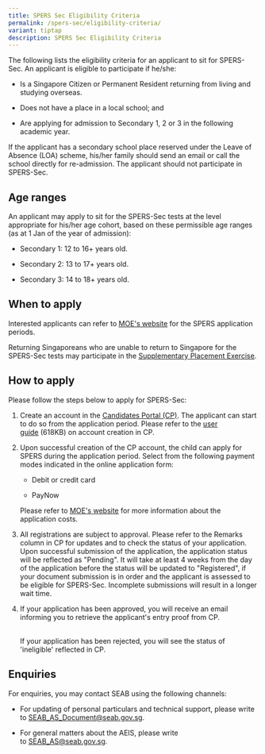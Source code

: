 ```yaml
---
title: SPERS Sec Eligibility Criteria
permalink: /spers-sec/eligibility-criteria/
variant: tiptap
description: SPERS Sec Eligibility Criteria
---
```

<p>The following lists the eligibility criteria for an applicant to sit for
SPERS-Sec. An applicant is eligible to participate if he/she:</p>
<ul data-tight="true" class="tight">
<li>
<p>Is a Singapore Citizen or Permanent Resident returning from living and
studying overseas.</p>
</li>
<li>
<p>Does not have a place in a local school; and</p>
</li>
<li>
<p>Are applying for admission to Secondary 1, 2 or 3 in the following academic
year.</p>
</li>
</ul>
<p>If the applicant has a secondary school place reserved under the Leave
of Absence (LOA) scheme, his/her family should send an email or call the
school directly for re-admission. The applicant should not participate
in SPERS-Sec.</p>
<h2><strong>Age ranges</strong></h2>
<p>An applicant may apply to sit for the SPERS-Sec tests at the level appropriate
for his/her age cohort, based on these permissible age ranges (as at 1
Jan of the year of admission):</p>
<ul data-tight="true" class="tight">
<li>
<p>Secondary 1: 12 to 16+ years old.</p>
</li>
<li>
<p>Secondary 2: 13 to 17+ years old.</p>
</li>
<li>
<p>Secondary 3: 14 to 18+ years old.</p>
</li>
</ul>
<h2><strong>When to apply</strong></h2>
<p>Interested applicants can refer to <a href="https://www.moe.gov.sg/returning-singaporeans/secondary/spers/apply" rel="noopener noreferrer nofollow" target="_blank"><u>MOE's website</u></a> for
the SPERS application periods.</p>
<p>Returning Singaporeans who are unable to return to Singapore for the SPERS-Sec
tests may participate in the <a href="https://www.moe.gov.sg/returning-singaporeans/secondary/spe" rel="noopener noreferrer nofollow" target="_blank"><u>Supplementary Placement Exercise</u></a>.</p>
<h2><strong>How to apply</strong></h2>
<p>Please follow the steps below to apply for SPERS-Sec:</p>
<ol>
<li>
<p>Create an account in the&nbsp;<a href="https://myexams.seab.gov.sg/auth/login" rel="noopener noreferrer" target="_blank"><u>Candidates Portal (CP)</u></a>.
The applicant can start to do so from the application period. Please refer
to the&nbsp;<a href="https://www.seab.gov.sg/docs/default-source/assessment-services/spers-user-guide-for-candidates-portal.pdf?sfvrsn=6e97c32f_2" rel="noopener noreferrer nofollow" target="_blank"><u>user guide</u></a>&nbsp;(618KB)
on account creation in CP.
<br>
</p>
</li>
<li>
<p>Upon successful creation of the CP account, the child can apply for SPERS
during the application period. Select from the following payment modes
indicated in the online application form:
<br>
</p>
<ul data-tight="true" class="tight">
<li>
<p>Debit or credit card</p>
</li>
<li>
<p>PayNow
<br>
</p>
</li>
</ul>
<p>Please refer to <a href="https://www.moe.gov.sg/returning-singaporeans/secondary/spers/apply" rel="noopener noreferrer nofollow" target="_blank"><u>MOE's website</u></a> for
more information about the application costs.
<br>
</p>
</li>
<li>
<p>All registrations are subject to approval. Please refer to the Remarks
column in CP for updates and to check the status of your application. Upon
successful submission of the application, the application status will be
reflected as "Pending". It will take at least 4 weeks from the day of the
application before the status will be updated to "Registered", if your
document submission is in order and the applicant is assessed to be eligible
for SPERS-Sec. Incomplete submissions will result in a longer wait time.
<br>
</p>
</li>
<li>
<p>If your application has been approved, you will receive an email informing
you to retrieve the applicant's entry proof from CP.</p>
<p>
<br>If your application has been rejected, you will see the status of 'ineligible'
reflected in CP.</p>
</li>
</ol>
<h2><strong>Enquiries</strong></h2>
<p>For enquiries, you may contact SEAB using the following channels:&nbsp;</p>
<ul data-tight="true" class="tight">
<li>
<p>For updating of personal particulars and technical support, please write
to&nbsp;<a href="mailto:SEAB_AS_Document@seab.gov.sg" rel="noopener noreferrer nofollow" target="_blank"><u>SEAB_AS_Document@seab.gov.sg</u></a>.</p>
</li>
<li>
<p>For general matters about the AEIS, please write to&nbsp;<a href="mailto:SEAB_AS@seab.gov.sg" rel="noopener noreferrer nofollow" target="_blank"><u>SEAB_AS@seab.gov.sg</u></a>.</p>
</li>
</ul>
<p></p>